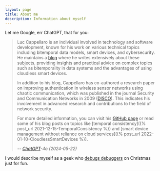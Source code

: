 ```yaml
---
layout: page
title: About me
description: Information about myself
---
```


Let me Google, err ChatGPT, that for you:

> Luc Cappellaro is an individual involved in technology and software development, known for his work on various technical topics including bitemporal data models, smart devices, and cybersecurity. He maintains a [blog](https://luccappellaro.github.io) where he writes extensively about these subjects, providing insights and practical advice on complex topics such as bitemporality in data systems and the advantages of using cloudless smart devices.
>
> In addition to his blog, Cappellaro has co-authored a research paper on improving authentication in wireless sensor networks using chaotic communication, which was published in the journal Security and Communication Networks in 2009​ ([DISCO](https://disco.cs.uni-kl.de/bibtexbrowser/?key=MCGS09-1&bib=/var/www/html/discofiles/publicationsfiles/publications.disco.bib))​. This indicates his involvement in advanced research and contributions to the field of network security.
>
>For more detailed information, you can visit his [GitHub page](https://github.com/LucCappellaro) or read some of his blog posts on topics like [temporal consistency]({% post_url 2021-12-15-TemporalConsistency %}) and [smart device management without reliance on cloud services]({% post_url 2022-01-10-CloudlessSmartDevices %}).
>
> -- <cite>[ChatGPT](https://chatgpt.com)-4o (2024-05-22)</cite>

I would describe myself as a geek who [debugs debuggers](https://github.com/radareorg/radare2/issues/18108) on Christmas just for fun.